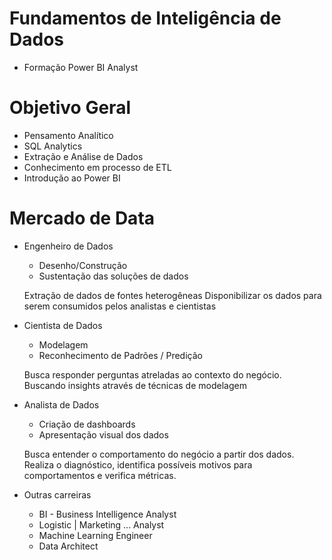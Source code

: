  # Fundamentos de Inteligência de Dados
- Formação Power BI Analyst

# Objetivo Geral

* Pensamento Analítico
* SQL Analytics
* Extração e Análise de Dados
* Conhecimento em processo de ETL
* Introdução ao Power BI

# Mercado de Data

* Engenheiro de Dados 
    - Desenho/Construção
    - Sustentação das soluções de dados

    Extração de dados de fontes heterogêneas 
    Disponibilizar os dados para serem consumidos pelos analistas e cientistas

* Cientista de Dados
    - Modelagem
    - Reconhecimento de Padrões / Predição

    Busca responder perguntas atreladas ao contexto do negócio. Buscando insights através de técnicas de modelagem

* Analista de Dados
    - Criação de dashboards
    - Apresentação visual dos dados

    Busca entender o comportamento do negócio a partir dos dados. Realiza o diagnóstico, identifica possíveis motivos para comportamentos e verifica métricas.

* Outras carreiras
    * BI - Business Intelligence Analyst 
    * Logistic | Marketing ... Analyst
    * Machine Learning Engineer
    * Data Architect


